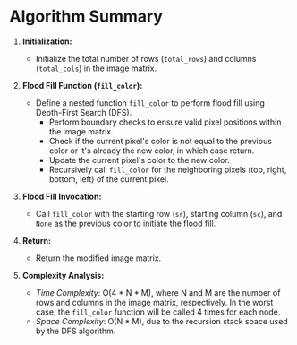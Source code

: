 # Algorithm Summary

1. **Initialization:**
    - Initialize the total number of rows (`total_rows`) and columns (`total_cols`) in the image matrix.

2. **Flood Fill Function (`fill_color`):**
    - Define a nested function `fill_color` to perform flood fill using Depth-First Search (DFS).
        - Perform boundary checks to ensure valid pixel positions within the image matrix.
        - Check if the current pixel's color is not equal to the previous color or it's already the new color, in which case return.
        - Update the current pixel's color to the new color.
        - Recursively call `fill_color` for the neighboring pixels (top, right, bottom, left) of the current pixel.

3. **Flood Fill Invocation:**
    - Call `fill_color` with the starting row (`sr`), starting column (`sc`), and `None` as the previous color to initiate the flood fill.

4. **Return:**
    - Return the modified image matrix.

5. **Complexity Analysis:**
    - *Time Complexity*: O(4 * N * M), where N and M are the number of rows and columns in the image matrix, respectively. In the worst case, the `fill_color` function will be called 4 times for each node.
    - *Space Complexity*: O(N * M), due to the recursion stack space used by the DFS algorithm.
